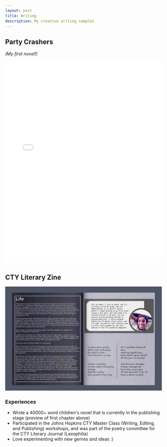 ```yaml
---
layout: post
title: Writing
description: My creative writing samples
---
```

## Party Crashers
*(My first novel!)*

<iframe src="assets/PartyCrashers.pdf" frameborder="0" width="100%" height="650px"></iframe>

## CTY Literary Zine
![Literary Zine Photo](assets/zine.png)

### Experiences
- Wrote a 40000+ word children's novel that is currently in the publishing stage (preview of first chapter above)
- Participated in the Johns Hopkins CTY Master Class (Writing, Editing, and Publishing) workshops, and was part of the poetry committee for the CTY Literary Journal (Lexophilia)
- Love experimenting with new genres and ideas :)
